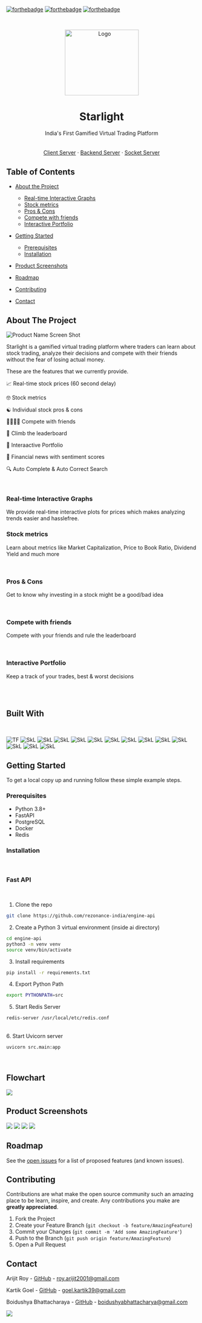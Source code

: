 <p align="center">

[![forthebadge](https://forthebadge.com/images/badges/built-with-love.svg)](https://forthebadge.com)
[![forthebadge](https://forthebadge.com/images/badges/for-you.svg)](https://forthebadge.com)
[![forthebadge](https://forthebadge.com/images/badges/open-source.svg)](https://forthebadge.com)

</p>

<!-- PROJECT LOGO -->
<br/>
<p align="center">
  <a href="https://rezonanceindia.tech/">
    <img src="STATIC/starlight-logo-transparentbg.png" alt="Logo" width="195" height="172.5">
  </a>

  <h1 align="center">Starlight</h1>
  <p align="center">
    India's First Gamified Virtual Trading Platform
    <br />
    <!-- </a> -->
    <br />
    <br />
    <a href="https://github.com/0xCompyler/starlight-taurus/">Client Server</a>
    ·
    <a href="https://github.com/0xCompyler/starlight-aries/">Backend Server</a>
    ·
    <a href="https://github.com/0xCompyler/starlight-libra/">Socket Server</a>
  </p>
</p>

</p>



<!-- TABLE OF CONTENTS -->
## Table of Contents

* [About the Project](#about-the-project)
  * [Real-time Interactive Graphs](#real-time-interactive-graphs)
  * [Stock metrics](#stock-metrics)
  * [Pros & Cons](#pros-&-cons)
  * [Compete with friends](#compete-with-friends)
  * [Interactive Portfolio](#interactive-portfolio)

* [Getting Started](#getting-started)
  * [Prerequisites](#prerequisites)
  * [Installation](#installation)
* [Product Screenshots](#Product-Screenshots)
* [Roadmap](#roadmap)
* [Contributing](#contributing)
* [Contact](#contact)




<!-- ABOUT THE PROJECT -->
## About The Project

![Product Name Screen Shot][product-screenshot]

Starlight is a gamified virtual trading platform where traders can learn about stock trading, analyze their decisions and compete with their friends without the fear of losing actual money. 

These are the features that we currently provide. 
<br/>

:chart_with_upwards_trend: Real-time stock prices (60 second delay)

:nerd_face: Stock metrics

:yin_yang: Individual stock pros & cons 

:family_woman_woman_boy_boy: Compete with friends

:1st_place_medal: Climb the leaderboard

:ledger: Interaactive Portfolio

:newspaper: Financial news with sentiment scores

:mag: Auto Complete & Auto Correct Search


<br />

### Real-time Interactive Graphs
We provide real-time interactive plots for prices which makes analyzing trends easier and hasslefree.

### Stock metrics
Learn about metrics like Market Capitalization, Price to Book Ratio, Dividend Yield and much more

<br />

### Pros & Cons
Get to know why investing in a stock might be a good/bad idea

<br />

### Compete with friends
Compete with your friends and rule the leaderboard

<br />

### Interactive Portfolio
Keep a track of your trades, best & worst decisions

<br />
<br />

## Built With

</br>
<p float = "left">

<img alt="TF" src="https://img.shields.io/badge/Azure-0089D6?style=for-the-badge&logo=microsoft-azure&logoColor=white"/>

<img alt="SkL" src="https://img.shields.io/badge/Plotly-3F4F75?style=for-the-badge&logo=plotly&logoColor=white"/>

<img alt="SkL" src="https://img.shields.io/badge/Redis-DC382D?style=for-the-badge&logo=redis&logoColor=white"/>

<img alt="SkL" src="https://img.shields.io/badge/PostgreSQL-4169E1?style=for-the-badge&logo=postgresql&logoColor=white"/>

<img alt="SkL" src="https://img.shields.io/badge/Socketio-010101?style=for-the-badge&logo=socket.io&logoColor=white"/>

<img alt="SkL" src="https://img.shields.io/badge/fastapi-009688?style=for-the-badge&logo=fastapi&logoColor=white"/>

<img alt="SkL" src="https://img.shields.io/badge/nginx-009639?style=for-the-badge&logo=nginx&logoColor=white"/>

<img alt="SkL" src="https://img.shields.io/badge/pytest-2496ED?style=for-the-badge&logo=docker&logoColor=white"/>

<img alt="SkL" src="https://img.shields.io/badge/github%20actions-2088FF?style=for-the-badge&logo=github-actions&logoColor=white"/>

<img alt="SkL" src="https://img.shields.io/badge/MongoDB-47A248?style=for-the-badge&logo=mongodb&logoColor=white"/>

<img alt="SkL" src="https://img.shields.io/badge/react-61DAFB?style=for-the-badge&logo=react&logoColor=white"/>

<img alt="SkL" src="https://img.shields.io/badge/express-000000?style=for-the-badge&logo=express&logoColor=white"/>

<img alt="SkL" src="https://img.shields.io/badge/tailwind%20css-06B6D4?style=for-the-badge&logo=tailwind%20css&logoColor=white"/>

<img alt="SkL" src="https://img.shields.io/badge/nodejs-339933?style=for-the-badge&logo=node.js&logoColor=white"/>



</p>


<!-- GETTING STARTED -->
## Getting Started

To get a local copy up and running follow these simple example steps.

### Prerequisites


* Python 3.8+
* FastAPI
* PostgreSQL
* Docker
* Redis


### Installation 

<br />

### Fast API
<br />

1. Clone the repo 
```sh
git clone https://github.com/rezonance-india/engine-api
```


2. Create a Python 3 virtual environment (inside ai directory)
```sh
cd engine-api
python3 -m venv venv
source venv/bin/activate
```

3. Install requirements
```sh
pip install -r requirements.txt
```

4. Export Python Path
```sh
export PYTHONPATH=src
```

5. Start Redis Server
```sh
redis-server /usr/local/etc/redis.conf
```

</br>
6. Start Uvicorn server

```sh
uvicorn src.main:app
```

<br />


<!-- USAGE EXAMPLES -->
## Flowchart


<img src = "STATIC/rezonance-api.png">


## Product Screenshots

<img src = "STATIC/dashboard.png">

<img src = "STATIC/plot.png">

<img src = "STATIC/news.png">

<img src = "STATIC/search.png">




<!-- ROADMAP -->
## Roadmap

See the [open issues](https://github.com/rezonance-india/engine-api/issues) for a list of proposed features (and known issues).


<!-- CONTRIBUTING -->
## Contributing

Contributions are what make the open source community such an amazing place to be learn, inspire, and create. Any contributions you make are **greatly appreciated**.

1. Fork the Project
2. Create your Feature Branch (`git checkout -b feature/AmazingFeature`)
3. Commit your Changes (`git commit -m 'Add some AmazingFeature'`)
4. Push to the Branch (`git push origin feature/AmazingFeature`)
5. Open a Pull Request





<!-- CONTACT -->
## Contact

Arijit Roy - [GitHub](https://github.com/radioactive11) - roy.arijit2001@gmail.com

Kartik Goel - [GitHub](https://github.com/kg-kartik) - goel.kartik39@gmail.com

Boidushya Bhattacharaya - [GitHub](https://github.com/boidushya) - boidushyabhattacharya@gmail.com



<img src = "https://imgs.xkcd.com/comics/picking_bad_stocks.png">


[product-screenshot]: STATIC/landing.png